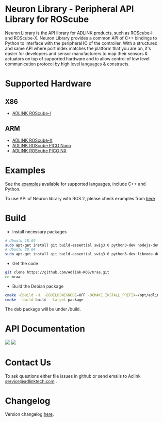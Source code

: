 Neuron Library - Peripheral API Library for ROScube
===================================================

Neuron Library is the API library for ADLINK products, such as ROScube-I and ROScube-X.
Neuron Library provides a common API of C++ bindings to Python to interface with the peripheral IO of the controller. 
With a structured and same API where port index matches the platform that you are on,
it's easier for developers and sensor manufacturers to map their sensors & actuators on top of supported hardware
and to allow control of low level communication protocol by high level languages & constructs.

Supported Hardware
==================

X86
---
* [ADLINK ROScube-I](../roscube_series/docs/adlink_roscube_i.md)

ARM
---
* [ADLINK ROScube-X](../roscube_series/docs/adlink_roscube_x.md)
* [ADLINK ROScube PICO Nano](../roscube_series/docs/adlink_roscube_npn1.md)
* [ADLINK ROScube PICO NX](../roscube_series/docs/adlink_roscube_npn2.md)

Examples
========

See the [examples](../../tree/master/examples) available for supported languages, include C++ and Python.

To use API of Neuron library with ROS 2, please check examples from [here](https://github.com/Adlink-ROS/neuron_library_example)

Build
=====

* Install necessary packages

```bash
# Ubuntu 18.04
sudo apt-get install git build-essential swig3.0 python3-dev nodejs-dev cmake libjson-c-dev
# Ubuntu 20.04
sudo apt-get install git build-essential swig3.0 python3-dev libnode-dev cmake libjson-c-dev
```

* Get the code

```bash
git clone https://github.com/Adlink-ROS/mraa.git
cd mraa
```

* Build the Debian package

```bash
cmake -Bbuild -H. -DBUILDSWIGNODE=OFF -DCMAKE_INSTALL_PREFIX=/opt/adlink/neuron-sdk/neuron-library/
cmake --build build --target package
```

The deb package will be under /build.

API Documentation
=================

<a href="http://c.mraa.io"><img src="http://iotdk.intel.com/misc/logos/c++.png"/></a>
<a href="http://py.mraa.io"><img src="http://iotdk.intel.com/misc/logos/python.png"/></a>

Contact Us
==========

To ask questions either file issues in github or send emails to Adlink service@adlinktech.com . 

Changelog
=========

Version changelog [here](ADLINK_CHANGELOG).
